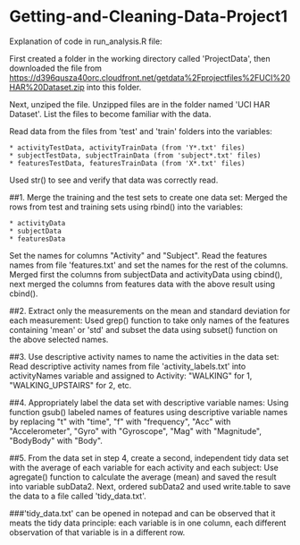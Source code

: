 # Getting-and-Cleaning-Data-Project1

Explanation of code in run_analysis.R file:

First created a folder in the working directory called 'ProjectData',
then downloaded the file from 
https://d396qusza40orc.cloudfront.net/getdata%2Fprojectfiles%2FUCI%20HAR%20Dataset.zip
into this folder.

Next, unziped the file.
Unzipped files are in the folder named 'UCI HAR Dataset'.
List the files to become familiar with the data.

Read data from the files from 'test' and 'train' folders into the variables:

	* activityTestData, activityTrainData (from 'Y*.txt' files)
	* subjectTestData, subjectTrainData (from 'subject*.txt' files)
	* featuresTestData, featuresTrainData (from 'X*.txt' files)
	
Used str() to see and verify that data was correctly read.

##1. Merge the training and the test sets to create one data set:
Merged the rows from test and training sets using rbind() into the variables:

	* activityData
	* subjectData
	* featuresData
	
Set the names for columns "Activity" and "Subject".
Read the features names from file 'features.txt' and set the names for the rest of the columns.
Merged first the columns from subjectData and activityData using cbind(),
next merged the columns from features data with the above result using cbind().

##2. Extract only the measurements on the mean and standard deviation for each measurement:
Used grep() function to take only names of the features containing 'mean' or 'std'
and subset the data using subset() function on the above selected names.
 
##3. Use descriptive activity names to name the activities in the data set:
Read descriptive activity names from file 'activity_labels.txt' into activityNames variable
and assigned to Activity:
"WALKING" for 1, "WALKING_UPSTAIRS" for 2, etc.

##4. Appropriately label the data set with descriptive variable names:
Using function gsub() labeled names of features using descriptive variable names by replacing 
"t" with "time", 
"f" with "frequency", 
"Acc" with "Accelerometer", 
"Gyro" with "Gyroscope", 
"Mag" with "Magnitude", 
"BodyBody" with "Body".

##5. From the data set in step 4, create a second, independent tidy data set with the average of each variable for each activity and each subject:
Use agregate() function to calculate the average (mean) and saved the result into variable subData2.
Next, ordered subData2 and used write.table to save the data to a file called 'tidy_data.txt'.

###'tidy_data.txt' can be opened in notepad and can be observed that it meats the tidy data principle:
each variable is in one column, each different observation of that variable is in a different row.






